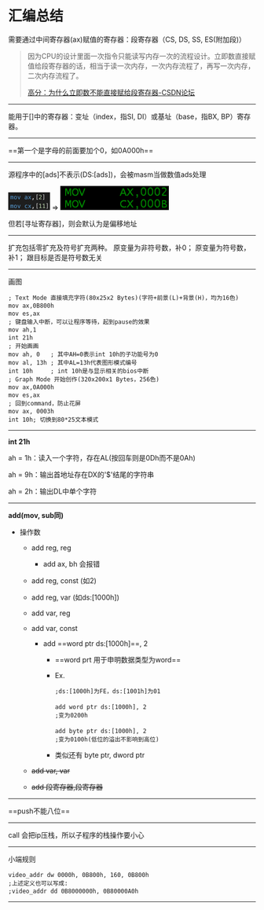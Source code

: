 # 汇编总结

需要通过中间寄存器(ax)赋值的寄存器：段寄存器（CS, DS, SS, ES(附加段)）

> 因为CPU的设计里面一次指令只能读写内存一次的流程设计。立即数直接赋值给段寄存器的话，相当于读一次内存，一次内存流程了，再写一次内存，二次内存流程了。
>
> [高分：为什么立即数不能直接赋给段寄存器-CSDN论坛](https://bbs.csdn.net/topics/340215235)

---

能用于[]中的寄存器：变址（index，指SI, DI）或基址（base，指BX, BP）寄存器。

---

==第一个是字母的前面要加个0，如0A000h==

---

源程序中的[ads]不表示(DS:[ads])，会被masm当做数值ads处理

<img src="Sep25.assets/image-20191007101944690.png" alt="image-20191007101944690" style="zoom:50%;" /> $\Longrightarrow$ <img src="Sep25.assets/image-20191007102016154.png" alt="image-20191007102016154" style="zoom:50%;" />

但若[寻址寄存器]，则会默认为是偏移地址

---

扩充包括零扩充及符号扩充两种。
原变量为非符号数，补0；
原变量为符号数，补1；
跟目标是否是符号数无关

---

画图

```assembly
; Text Mode 直接填充字符(80x25x2 Bytes)(字符+前景(L)+背景(H)，均为16色)
mov ax,0B800h
mov es,ax
; 键盘输入中断，可以让程序等待，起到pause的效果
mov ah,1
int 21h
; 开始画画
mov ah, 0  	; 其中AH=0表示int 10h的子功能号为0
mov al, 13h ; 其中AL=13h代表图形模式编号
int 10h     ; int 10h是与显示相关的bios中断
; Graph Mode 开始创作(320x200x1 Bytes，256色)
mov ax,0A000h
mov es,ax
; 回到command，防止花屏
mov ax, 0003h
int 10h; 切换到80*25文本模式
```

---

**int 21h**

ah = 1h：读入一个字符，存在AL(按回车则是0Dh而不是0Ah)

ah = 9h：输出首地址存在DX的'$'结尾的字符串

ah = 2h：输出DL中单个字符

---

**add(mov, sub同)**

* 操作数
  * add reg, reg
  
    * add ax, bh 会报错
  
  * add reg, const (如2)
  
  * add reg, var (如ds:[1000h])
  
  * add var, reg
  
  * add var, const 
  
    * add ==word ptr ds:[1000h]==, 2
  
      * ==word prt 用于申明数据类型为word==
  
      * Ex.
  
        ```assembly
        ;ds:[1000h]为FE，ds:[1001h]为01
        
        add word ptr ds:[1000h], 2
        ;变为0200h
        
        add byte ptr ds:[1000h], 2
        ;变为0100h(低位的溢出不影响到高位)
        ```
  
        
  
      * 类似还有 byte ptr, dword ptr
  
  * ~~add var, var~~
  
  * ~~add 段寄存器,段寄存器~~

---

==push不能八位==

---

call 会把ip压栈，所以子程序的栈操作要小心

---

小端规则

```
video_addr dw 0000h, 0B800h, 160, 0B800h
;上述定义也可以写成:
;video_addr dd 0B8000000h, 0B80000A0h
```

---

